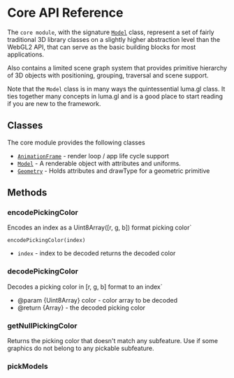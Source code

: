 # Core API Reference

The `core module`, with the signature [`Model`](#/documentation/api-reference/model) class, represent a set of fairly traditional 3D library classes on a slightly higher abstraction level than the WebGL2 API, that can serve as the basic building blocks for most applications.

Also contains a limited scene graph system that provides primitive hierarchy of 3D objects with positioning, grouping, traversal and scene support.

Note that the `Model` class is in many ways the quintessential luma.gl class. It ties together many concepts in luma.gl and is a good place to start reading if you are new to the framework.


## Classes

The core module provides the following classes

* [`AnimationFrame`](#/documentation/api-reference/animation-frame) - render loop / app life cycle support
* [`Model`](#/documentation/api-reference/model) - A renderable object with attributes and uniforms.
* [`Geometry`](#/documentation/api-reference/geometry) - Holds attributes and drawType for a geometric primitive

## Methods

### encodePickingColor

Encodes an index as a Uint8Array([r, g, b]) format picking color`

`encodePickingColor(index)`

* `index` - index to be decoded
returns the decoded color


### decodePickingColor

Decodes a picking color in [r, g, b] format to an index`

 * @param {Uint8Array} color - color array to be decoded
 * @return {Array} - the decoded picking color


### getNullPickingColor

Returns the picking color that doesn't match any subfeature. Use if some graphics do not belong to any pickable subfeature.


### pickModels
